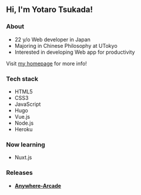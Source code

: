 ## Hi, I'm Yotaro Tsukada!

### About

* 22 y/o Web developer in Japan
* Majoring in Chinese Philosophy at UTokyo
* Interested in developing Web app for productivity

Visit [my homepage](https://yotarotsukada.netlify.app/) for more info!

### Tech stack

* HTML5
* CSS3
* JavaScript
* Hugo
* Vue.js
* Node.js
* Heroku

### Now learning

* Nuxt.js

### Releases

* [**Anywhere-Arcade**](http://anywhere-arcade.herokuapp.com/)
<!--
**yotarotsukada/yotarotsukada** is a ✨ _special_ ✨ repository because its `README.md` (this file) appears on your GitHub profile.

Here are some ideas to get you started:

- 🔭 I’m currently working on ...
- 🌱 I’m currently learning ...
- 👯 I’m looking to collaborate on ...
- 🤔 I’m looking for help with ...
- 💬 Ask me about ...
- 📫 How to reach me: ...
- 😄 Pronouns: ...
- ⚡ Fun fact: ...
-->
